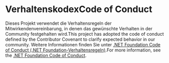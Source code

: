 # <a name="code-of-conduct"></a><span data-ttu-id="23d42-101">Verhaltenskodex</span><span class="sxs-lookup"><span data-stu-id="23d42-101">Code of Conduct</span></span>

<span data-ttu-id="23d42-102">Dieses Projekt verwendet die Verhaltensregeln der Mitwirkendenvereinbarung, in denen das gewünschte Verhalten in der Community festgehalten wird.</span><span class="sxs-lookup"><span data-stu-id="23d42-102">This project has adopted the code of conduct defined by the Contributor Covenant to clarify expected behavior in our community.</span></span>
<span data-ttu-id="23d42-103">Weitere Informationen finden Sie unter [.NET Foundation Code of Conduct (.NET Foundation-Verhaltensregeln)](https://dotnetfoundation.org/code-of-conduct).</span><span class="sxs-lookup"><span data-stu-id="23d42-103">For more information, see the [.NET Foundation Code of Conduct](https://dotnetfoundation.org/code-of-conduct).</span></span>
